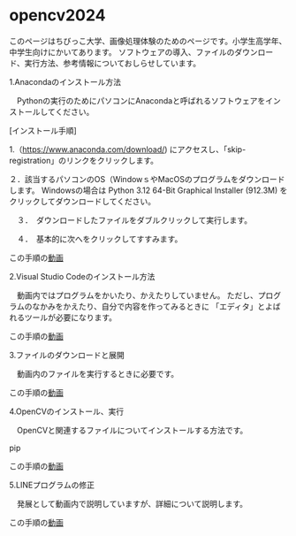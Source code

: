 # opencv2024
このページはちびっこ大学、画像処理体験のためのページです。小学生高学年、中学生向けにかいてあります。
ソフトウェアの導入、ファイルのダウンロード、実行方法、参考情報についておしらせしています。

1.Anacondaのインストール方法

　Pythonの実行のためにパソコンにAnacondaと呼ばれるソフトウェアをインストールしてください。
 
 [インストール手順]
 
 1.（https://www.anaconda.com/download/) にアクセスし、「skip-registration」のリンクをクリックします。
 
 ２．該当するパソコンのOS（WindowｓやMacOSのプログラムをダウンロードします。
 Windowsの場合は
        Python 3.12
        64-Bit Graphical Installer (912.3M)
をクリックしてダウンロードしてください。

　３．　ダウンロードしたファイルをダブルクリックして実行します。
  
　４．　基本的に次へをクリックしてすすみます。

この手順の[動画](https://youtu.be/dzKZcIu0SBI)
 
2.Visual Studio Codeのインストール方法

　動画内ではプログラムをかいたり、かえたりしていません。
 ただし、プログラムのなかみをかえたり、自分で内容を作ってみるときに
 「エディタ」とよばれるツールが必要になります。

この手順の[動画](https://youtu.be/dzKZcIu0SBI)

3.ファイルのダウンロードと展開

　動画内のファイルを実行するときに必要です。

この手順の[動画](https://youtu.be/vMu1b1R7T80)
 
4.OpenCVのインストール、実行

　OpenCVと関連するファイルについてインストールする方法です。

pip

この手順の[動画](https://youtu.be/vMu1b1R7T80)

5.LINEプログラムの修正

　発展として動画内で説明していますが、詳細について説明します。

この手順の[動画](https://youtu.be/vMu1b1R7T80)

